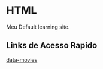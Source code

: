 # HTML
Meu Default learning site.

## Links de Acesso Rapido

[data-movies](https://github.com/denenewton/my-web-app/blob/master/movies-data.json)

